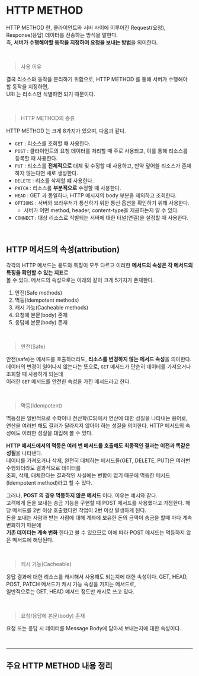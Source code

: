 # HTTP METHOD

HTTP METHOD 란, 클라이언트와 서버 사이에 이루어진 Request(요청), Response(응답) 데이터를 전송하는 방식을 말한다.   
즉, **서버가 수행해야할 동작을 지정하여 요청을 보내는 방법**을 의미한다.

<br>

> 사용 이유

결국 리소스와 동작을 분리하기 위함으로, HTTP METHOD 를 통해 서버가 수행해야 할 동작을 지정하면,   
URI 는 리소스만 식별하면 되기 때문이다.


<br>

> HTTP METHOD의 종류

HTTP METHOD 는 크게 8가지가 있으며, 다음과 같다.

- `GET` : 리소스를 조회할 때 사용한다.
- `POST` : 클라이언트의 요청 데이터를 처리할 때 주로 사용되고, 이를 통해 리소스를 등록할 때 사용한다.
- `PUT` : 리소스를 **전체적으로** 대체 및 수정할 때 사용하고, 만약 덮어쓸 리소스가 존재하지 않는다면 새로 생성한다.
- `DELETE` : 리소를 삭제할 떄 사용한다.
- `PATCH` : 리소스를 **부분적으로** 수정할 때 사용한다.
- `HEAD` : GET 과 동일하나, HTTP 메시지의 body 부분을 제외하고 조회한다.
- `OPTIONS` : 서버와 브라우저가 통신하기 위한 통신 옵션을 확인하기 위해 사용한다.
  - 서버가 어떤 method, header, content-type을 제공하는지 알 수 있다.
- `CONNECT` : 대상 리소스로 식별되는 서버에 대한 터널(연결)을 설정할 때 사용한다.

<br>

## HTTP 메서드의 속성(attribution)   
각각의 HTTP 메서드는 용도와 특징이 모두 다르고 이러한 **메서드의 속성은 각 메서드의 특징을 확인할 수 있는 지표**로   
볼 수 있다. 메서드의 속성으로는 아래와 같이 크게 5가지가 존재한다.   

1. 안전(Safe methods)
2. 멱등(Idempotent methods)
3. 캐시 가능(Cacheable methods)
4. 요청에 본문(body) 존재
5. 응답에 본문(body) 존재

<br>   

> 안전(Safe)

안전(safe)는 메서드를 호출하더라도, **리소스를 변경하지 않는 메서드 속성**을 의미한다.   
데이터의 변경이 일어나지 않는다는 뜻으로, `GET` 메서드가 단순히 데이터를 가져오거나 조회할 때 사용하게 되는데   
이러한 `GET` 메서드를 안전한 속성을 가진 메서드라고 한다.

<br>

> 멱등(Idempotent)   

멱등성은 일반적으로 수학이나 전산학(CS)에서 연산에 대한 성질을 나타내는 용어로,   
연산을 여러번 해도 결과가 달라지지 않아야 하는 성질을 의미한다. HTTP 메서드의 속성에도 이러한 성질을 대입해 볼 수 있다.

**HTTP 메서드에서의 멱등은 여러 번 메서드를 호출해도 최종적인 결과는 이전과 똑같은 성질**을 나타낸다.   
데이터를 가져오거나 삭제, 완전히 대체하는 메서드들(GET, DELETE, PUT)은 여러번 수행되더라도 결과적으로 데이터를   
조회, 삭제, 대체한다는 결과적인 사실에는 변함이 없기 때문에 멱등한 메서드(Idempotent method)라고 할 수 있다.   

그러나, **POST 의 경우 멱등하지 않은 메서드** 이다. 이유는 예시와 같다.   
고객에게 돈을 보내는 송금 기능을 구현할 때 POST 메서드를 사용했다고 가정한다. 해당 메서드를 2번 이상 호출했다면 작업이 2번 이상 발생하게 된다.   
돈을 보내는 사람과 받는 사람에 대해 계좌에 보유한 돈의 금액이 송금을 할때 마다 계속 변화하기 때문에   
**기존 데이터는 계속 변화** 한다고 볼 수 있으므로 이에 따라 POST 메서드는 멱등하지 않은 메서드에 해당된다.

<br>

> 캐시 가능(Cacheable)   

응답 결과에 대한 리소스를 캐시해서 사용해도 되는지에 대한 속성이다. GET, HEAD, POST, PATCH 메서드가 캐시 가능 속성을 가지는 메서드로,   
일반적으로는 GET, HEAD 메서드 정도만 캐시로 쓰고 있다.

<br>

> 요청/응답에 본문(body) 존재

요청 또는 응답 시 데이터를 Message Body에 담아서 보내는지에 대한 속성이다.

<br><hr>

## 주요 HTTP METHOD 내용 정리